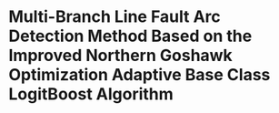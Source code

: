 # Multi-Branch Line Fault Arc Detection Method Based on the Improved Northern Goshawk Optimization Adaptive Base Class LogitBoost Algorithm
